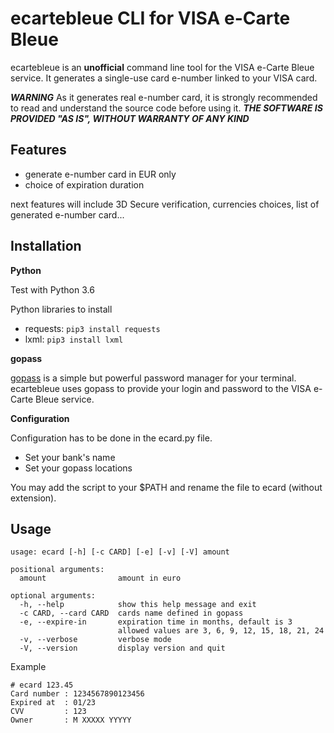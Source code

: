 # ecartebleue CLI for VISA e-Carte Bleue

ecartebleue is an **unofficial** command line tool for the VISA e-Carte Bleue service. It generates a single-use card e-number linked to your VISA card.

***WARNING*** As it generates real e-number card, it is strongly recommended to read and understand the source code before using it. ***THE SOFTWARE IS PROVIDED "AS IS", WITHOUT WARRANTY OF ANY KIND***

## Features

- generate e-number card in EUR only
- choice of expiration duration

next features will include 3D Secure verification, currencies choices, list of generated e-number card...

## Installation

**Python**

Test with Python 3.6

Python libraries to install
- requests: `pip3 install requests`
- lxml: `pip3 install lxml`

**gopass**

[gopass](https://www.gopass.pw/) is a simple but powerful password manager for your terminal. ecartebleue uses gopass to provide your login and password to the VISA e-Carte Bleue service.

**Configuration**

Configuration has to be done in the ecard.py file.
- Set your bank's name
- Set your gopass locations

You may add the script to your $PATH and rename the file to ecard (without extension). 


## Usage
```
usage: ecard [-h] [-c CARD] [-e] [-v] [-V] amount

positional arguments:
  amount                amount in euro

optional arguments:
  -h, --help            show this help message and exit
  -c CARD, --card CARD  cards name defined in gopass
  -e, --expire-in       expiration time in months, default is 3
                        allowed values are 3, 6, 9, 12, 15, 18, 21, 24
  -v, --verbose         verbose mode
  -V, --version         display version and quit
```
Example
```
# ecard 123.45
Card number : 1234567890123456
Expired at  : 01/23
CVV         : 123
Owner       : M XXXXX YYYYY
```